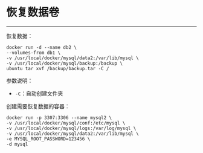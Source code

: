 # 恢复数据卷

---

恢复数据：

```
docker run -d --name db2 \
--volumes-from db1 \
-v /usr/local/docker/mysql/data2:/var/lib/mysql \
-v /usr/local/docker/mysql/backup:/backup \
ubuntu tar xvf /backup/backup.tar -C /
```

参数说明：

* `-C`：自动创建文件夹

创建需要恢复数据的容器：

```
docker run -p 3307:3306 --name mysql2 \
-v /usr/local/docker/mysql/conf:/etc/mysql \
-v /usr/local/docker/mysql/logs:/var/log/mysql \
-v /usr/local/docker/mysql/data2:/var/lib/mysql \
-e MYSQL_ROOT_PASSWORD=123456 \
-d mysql
```